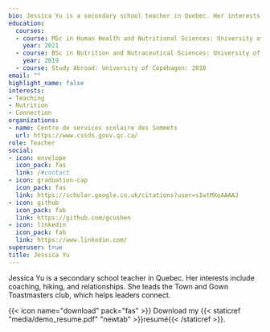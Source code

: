 ```yaml
---
bio: Jessica Yu is a secondary school teacher in Quebec. Her interests include coaching, hiking, and relationships. She leads the Town and Gown Toastmasters club, which helps leaders connect. 
education:
  courses:
  - course: MSc in Human Health and Nutritional Sciences: University of Guelph
    year: 2021
  - course: BSc in Nutrition and Nutraceutical Sciences: University of Guelph
    year: 2019
  - course: Study Abroad: University of Copehagen: 2018
email: ""
highlight_name: false
interests:
- Teaching
- Nutrition
- Connection
organizations:
- name: Centre de services scolaire des Sommets
  url: https://www.cssds.gouv.qc.ca/
role: Teacher
social:
- icon: envelope
  icon_pack: fas
  link: /#contact
- icon: graduation-cap
  icon_pack: fas
  link: https://scholar.google.co.uk/citations?user=sIwtMXoAAAAJ
- icon: github
  icon_pack: fab
  link: https://github.com/gcushen
- icon: linkedin
  icon_pack: fab
  link: https://www.linkedin.com/
superuser: true
title: Jessica Yu
---
```


Jessica Yu is a secondary school teacher in Quebec. Her interests include coaching, hiking, and relationships. She leads the Town and Gown Toastmasters club, which helps leaders connect. 

{{< icon name="download" pack="fas" >}} Download my {{< staticref "media/demo_resume.pdf" "newtab" >}}resumé{{< /staticref >}}.
